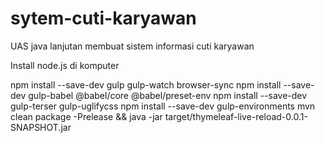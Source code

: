 # sytem-cuti-karyawan
UAS java lanjutan membuat sistem informasi cuti karyawan

Install node.js di komputer 

npm install --save-dev gulp gulp-watch browser-sync
npm install --save-dev gulp-babel @babel/core @babel/preset-env
npm install --save-dev gulp-terser gulp-uglifycss
npm install --save-dev gulp-environments
mvn clean package -Prelease && java -jar target/thymeleaf-live-reload-0.0.1-SNAPSHOT.jar
